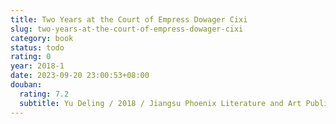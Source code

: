 ```yaml
---
title: Two Years at the Court of Empress Dowager Cixi
slug: two-years-at-the-court-of-empress-dowager-cixi
category: book
status: todo
rating: 0
year: 2018-1
date: 2023-09-20 23:00:53+08:00
douban:
  rating: 7.2
  subtitle: Yu Deling / 2018 / Jiangsu Phoenix Literature and Art Publishing House
---
```



